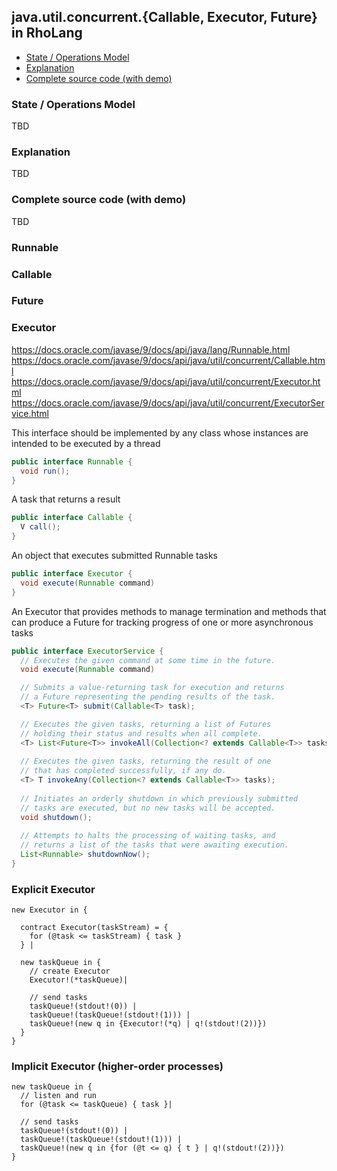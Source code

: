 ## java.util.concurrent.{Callable, Executor, Future} in RhoLang

- [State / Operations Model](#state--operations-model)
- [Explanation](#explanation)
- [Complete source code (with demo)](#complete-source-code-with-demo)

### State / Operations Model
TBD

### Explanation
TBD

### Complete source code (with demo)
TBD

### Runnable
### Callable
### Future
### Executor

https://docs.oracle.com/javase/9/docs/api/java/lang/Runnable.html
https://docs.oracle.com/javase/9/docs/api/java/util/concurrent/Callable.html
https://docs.oracle.com/javase/9/docs/api/java/util/concurrent/Executor.html
https://docs.oracle.com/javase/9/docs/api/java/util/concurrent/ExecutorService.html

This interface should be implemented by any class whose instances are intended to be executed by a thread
```java
public interface Runnable {
  void run();
}
```

A task that returns a result
```java
public interface Callable {
  V call();
}
```

An object that executes submitted Runnable tasks
```java
public interface Executor {
  void execute(Runnable command)
}
```

An Executor that provides methods to manage termination and methods that can produce a Future for tracking progress of one or more asynchronous tasks
```java
public interface ExecutorService {
  // Executes the given command at some time in the future.
  void execute(Runnable command)

  // Submits a value-returning task for execution and returns 
  // a Future representing the pending results of the task.
  <T> Future<T> submit(Callable<T> task);

  // Executes the given tasks, returning a list of Futures 
  // holding their status and results when all complete.
  <T> List<Future<T>> invokeAll(Collection<? extends Callable<T>> tasks);
  
  // Executes the given tasks, returning the result of one 
  // that has completed successfully, if any do.
  <T> T invokeAny(Collection<? extends Callable<T>> tasks);
  
  // Initiates an orderly shutdown in which previously submitted 
  // tasks are executed, but no new tasks will be accepted.
  void shutdown();
  
  // Attempts to halts the processing of waiting tasks, and 
  // returns a list of the tasks that were awaiting execution.
  List<Runnable> shutdownNow();
}
```

### Explicit Executor
```
new Executor in {

  contract Executor(taskStream) = {
    for (@task <= taskStream) { task }
  } |
  
  new taskQueue in {
    // create Executor
    Executor!(*taskQueue)|
    
    // send tasks
    taskQueue!(stdout!(0)) |
    taskQueue!(taskQueue!(stdout!(1))) |    
    taskQueue!(new q in {Executor!(*q) | q!(stdout!(2))})
  }
}
```

### Implicit Executor (higher-order processes)
```
new taskQueue in {
  // listen and run
  for (@task <= taskQueue) { task }|
  
  // send tasks
  taskQueue!(stdout!(0)) |
  taskQueue!(taskQueue!(stdout!(1))) |    
  taskQueue!(new q in {for (@t <= q) { t } | q!(stdout!(2))})
}
```
